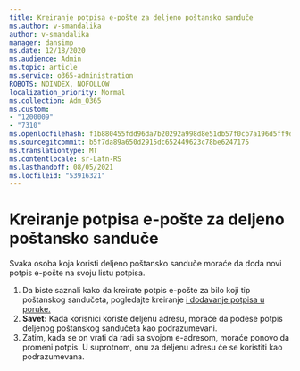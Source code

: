 ```yaml
---
title: Kreiranje potpisa e-pošte za deljeno poštansko sanduče
ms.author: v-smandalika
author: v-smandalika
manager: dansimp
ms.date: 12/18/2020
ms.audience: Admin
ms.topic: article
ms.service: o365-administration
ROBOTS: NOINDEX, NOFOLLOW
localization_priority: Normal
ms.collection: Adm_O365
ms.custom:
- "1200009"
- "7310"
ms.openlocfilehash: f1b880455fdd96da7b20292a998d8e51db57f0cb7a196d5ff9dcb5ad2e484e25
ms.sourcegitcommit: b5f7da89a650d2915dc652449623c78be6247175
ms.translationtype: MT
ms.contentlocale: sr-Latn-RS
ms.lasthandoff: 08/05/2021
ms.locfileid: "53916321"
---
```

# <a name="create-an-email-signature-for-a-shared-mailbox"></a>Kreiranje potpisa e-pošte za deljeno poštansko sanduče

Svaka osoba koja koristi deljeno poštansko sanduče moraće da doda novi potpis e-pošte na svoju listu potpisa.

1. Da biste saznali kako da kreirate potpis e-pošte za bilo koji tip poštanskog sandučeta, pogledajte kreiranje [i dodavanje potpisa u poruke.](https://support.office.com/article/8ee5d4f4-68fd-464a-a1c1-0e1c80bb27f2)
2. **Savet:** Kada korisnici koriste deljenu adresu, moraće da podese potpis deljenog poštanskog sandučeta kao podrazumevani.
3. Zatim, kada se on vrati da radi sa svojom e-adresom, moraće ponovo da promeni potpis. U suprotnom, onu za deljenu adresu će se koristiti kao podrazumevana.